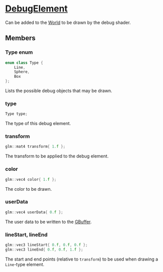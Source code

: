 # [DebugElement](DebugElement.hpp)

Can be added to the [World](World.md) to be drawn by the debug shader.

## Members

### Type enum

```cpp
enum class Type {
	Line,
	Sphere,
	Box
};
```

Lists the possible debug objects that may be drawn.

### type

```cpp
Type type;
```

The type of this debug element.

### transform

```cpp
glm::mat4 transform{ 1.f };
```

The transform to be applied to the debug element.

### color

```cpp
glm::vec4 color{ 1.f };
```

The color to be drawn.

### userData

```cpp
glm::vec4 userData{ 0.f };
```

The user data to be written to the [GBuffer](impl/GBuffer.md).

### lineStart, lineEnd

```cpp
glm::vec3 lineStart{ 0.f, 0.f, 0.f };
glm::vec3 lineEnd{ 0.f, 0.f, 1.f };
```

The start and end points (relative to `transform`) to be used when drawing a `Line`-type element.